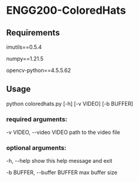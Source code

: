 # ENGG200-ColoredHats

## Requirements
imutils==0.5.4

numpy==1.21.5

opencv-python==4.5.5.62
## Usage
python coloredhats.py [-h] [-v VIDEO] [-b BUFFER]

### required arguments:

  -v VIDEO, --video VIDEO
                        path to the video file

### optional arguments:

  -h, --help            show this help message and exit



  -b BUFFER, --buffer BUFFER
                        max buffer size

